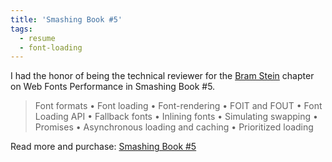 ```yaml
---
title: 'Smashing Book #5'
tags:
  - resume
  - font-loading
---
```


I had the honor of being the technical reviewer for the [Bram Stein](https://www.bramstein.com/) chapter on Web Fonts Performance in Smashing Book #5.

> Font formats • Font loading • Font-rendering • FOIT and FOUT • Font Loading API • Fallback fonts • Inlining fonts • Simulating swapping • Promises • Asynchronous loading and caching • Prioritized loading

<p class="primarylink">Read more and purchase: <a href="https://www.smashingmagazine.com/printed-books/smashing-book-5/">Smashing Book #5</a></p>

